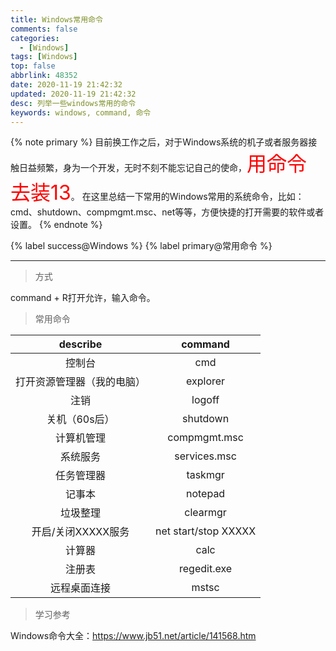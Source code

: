 ```yaml
---
title: Windows常用命令
comments: false
categories:
  - [Windows]
tags: [Windows]
top: false
abbrlink: 48352
date: 2020-11-19 21:42:32
updated: 2020-11-19 21:42:32
desc: 列举一些windows常用的命令
keywords: windows, command, 命令
---
```


{% note primary %}
目前换工作之后，对于Windows系统的机子或者服务器接触日益频繁，身为一个开发，无时不刻不能忘记自己的使命，<font color='red' size=6.5>用命令去装13</font>。
在这里总结一下常用的Windows常用的系统命令，比如：cmd、shutdown、compmgmt.msc、net等等，方便快捷的打开需要的软件或者设置。
{% endnote %}

{% label success@Windows %} {% label primary@常用命令 %}

<!--more-->
<hr />

> 方式

command + R打开允许，输入命令。

> 常用命令

|          describe          |       command        |
|:--------------------------:|:--------------------:|
|           控制台           |         cmd          |
| 打开资源管理器（我的电脑） |       explorer       |
|            注销            |        logoff        |
|       关机（60s后）        |       shutdown       |
|         计算机管理         |     compmgmt.msc     |
|          系统服务          |     services.msc     |
|         任务管理器         |       taskmgr        |
|           记事本           |       notepad        |
|          垃圾整理          |       clearmgr       |
|     开启/关闭XXXXX服务     | net start/stop XXXXX |
|           计算器           |         calc         |
|           注册表           |     regedit.exe      |
|        远程桌面连接        |        mstsc         |

> 学习参考

Windows命令大全：https://www.jb51.net/article/141568.htm
